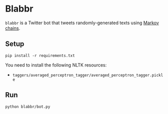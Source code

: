 # Blabbr

`blabbr` is a Twitter bot that tweets randomly-generated texts using
[Markov chains](markovify).

[markovify]: https://github.com/jsvine/markovify

## Setup

    pip install -r requirements.txt

You need to install the following NLTK resources:
* `taggers/averaged_perceptron_tagger/averaged_perceptron_tagger.pickle`

## Run

    python blabbr/bot.py
